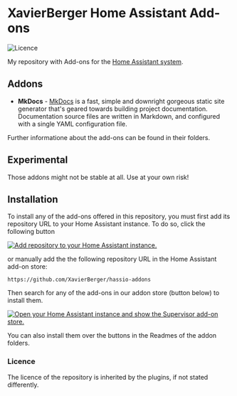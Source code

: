 # XavierBerger Home Assistant Add-ons

![Licence][licence-badge]

My repository with Add-ons for the [Home Assistant system](https://www.home-assistant.io/hassio/).

## Addons

- **MkDocs** - [MkDocs][mkdocs-url] is a fast, simple and downright gorgeous static site generator that's geared towards building project documentation. Documentation source files are written in Markdown, and configured with a single YAML configuration file.

Further informatione about the add-ons can be found in their folders.

## Experimental

Those addons might not be stable at all. Use at your own risk!

## Installation

To install any of the add-ons offered in this repository, you must first add its repository URL to your Home Assistant instance. To do so, click the following button

[![Add repository to your Home Assistant instance.][repository-badge]][repository-url]

or manually add the the following repository URL in the Home Assistant add-on store:

`https://github.com/XavierBerger/hassio-addons`

Then search for any of the add-ons in our addon store (button below) to install them.

[![Open your Home Assistant instance and show the Supervisor add-on store.][addon-store-badge]][addon-store-url]

You can also install them over the buttons in the Readmes of the addon folders.

### Licence

The licence of the repository is inherited by the plugins, if not stated differently.

[addon-store-url]: https://my.home-assistant.io/redirect/supervisor_store/
[addon-store-badge]: https://img.shields.io/badge/Open_Addon_store_on_my-Home%20Assistant-41BDF5?logo=home-assistant
[licence-badge]: https://img.shields.io/badge/license-MIT-green
[mkdocs-url]: https://www.mkdocs.org
[repository-badge]: https://img.shields.io/badge/Add_addon_repository_to_my-Home%20Assistant-41BDF5?logo=home-assistant
[repository-url]: https://my.home-assistant.io/redirect/supervisor_add_addon_repository/?repository_url=https%3A%2F%2Fgithub.com%2FXavierBerger%2Fhassio-addons
